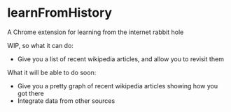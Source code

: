 learnFromHistory
================

A Chrome extension for learning from the internet rabbit hole

WIP, so what it can do:
- Give you a list of recent wikipedia articles, and allow you to revisit them

What it will be able to do soon: 
- Give you a pretty graph of recent wikipedia articles showing how you got there
- Integrate data from other sources
